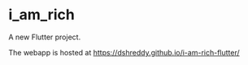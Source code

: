 # i_am_rich

A new Flutter project.

The webapp is hosted at https://dshreddy.github.io/i-am-rich-flutter/
